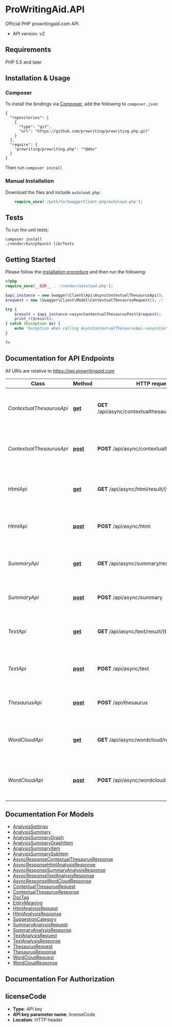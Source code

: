 # ProWritingAid.API

Official PHP prowritingaid.com API.

- API version: v2

## Requirements

PHP 5.5 and later

## Installation & Usage
### Composer

To install the bindings via [Composer](http://getcomposer.org/), add the following to `composer.json`:

```
{
  "repositories": [
    {
      "type": "git",
      "url": "https://github.com/prowriting/prowriting.php.git"
    }
  ],
  "require": {
    "prowriting/prowriting.php": "*@dev"
  }
}
```

Then run `composer install`

### Manual Installation

Download the files and include `autoload.php`:

```php
    require_once('/path/to/SwaggerClient-php/autoload.php');
```

## Tests

To run the unit tests:

```
composer install
./vendor/bin/phpunit lib/Tests
```

## Getting Started

Please follow the [installation procedure](#installation--usage) and then run the following:

```php
<?php
require_once(__DIR__ . '/vendor/autoload.php');

$api_instance = new Swagger\Client\Api\AsyncContextualThesaurusApi();
$request = new \Swagger\Client\Model\ContextualThesaurusRequest(); // \Swagger\Client\Model\ContextualThesaurusRequest | 

try {
    $result = $api_instance->asyncContextualThesaurusPost($request);
    print_r($result);
} catch (Exception $e) {
    echo 'Exception when calling AsyncContextualThesaurusApi->asyncContextualThesaurusPost: ', $e->getMessage(), PHP_EOL;
}

?>
```

## Documentation for API Endpoints

All URIs are relative to *https://api.prowritingaid.com*

Class | Method | HTTP request | Description
------------ | ------------- | ------------- | -------------
*ContextualThesaurusApi* | [**get**](docs/Api/ContextualThesaurusApi.md#get) | **GET** /api/async/contextualthesaurus/result/{taskId} | Tries to get the result of a request using the task id of the request
*ContextualThesaurusApi* | [**post**](docs/Api/ContextualThesaurusApi.md#post) | **POST** /api/async/contextualthesaurus | Analyses text and returns contextual thesaurus entries
*HtmlApi* | [**get**](docs/Api/HtmlApi.md#get) | **GET** /api/async/html/result/{taskId} | Tries to get the result of a request using the task id of the request
*HtmlApi* | [**post**](docs/Api/HtmlApi.md#post) | **POST** /api/async/html | Analyses HTML and adds suggestion tags to it
*SummaryApi* | [**get**](docs/Api/SummaryApi.md#get) | **GET** /api/async/summary/result/{taskId} | Tries to get the result of a request using the task id of the request
*SummaryApi* | [**post**](docs/Api/SummaryApi.md#post) | **POST** /api/async/summary | Gets the summary analysis of a document
*TextApi* | [**get**](docs/Api/TextApi.md#get) | **GET** /api/async/text/result/{taskId} | Tries to get the result of a request using the task id of the request
*TextApi* | [**post**](docs/Api/TextApi.md#post) | **POST** /api/async/text | Analyses html and adds suggestions tags to it
*ThesaurusApi* | [**post**](docs/Api/ThesaurusApi.md#post) | **POST** /api/thesaurus | Returns the thesaurus entries for a specific word
*WordCloudApi* | [**get**](docs/Api/WordCloudApi.md#get) | **GET** /api/async/wordcloud/result/{taskId} | Tries to get the result of a request using the task id of the request
*WordCloudApi* | [**post**](docs/Api/WordCloudApi.md#post) | **POST** /api/async/wordcloud | Analyses text and returns a word cloud (as an image)


## Documentation For Models

 - [AnalysisSettings](docs/Model/AnalysisSettings.md)
 - [AnalysisSummary](docs/Model/AnalysisSummary.md)
 - [AnalysisSummaryGraph](docs/Model/AnalysisSummaryGraph.md)
 - [AnalysisSummaryGraphItem](docs/Model/AnalysisSummaryGraphItem.md)
 - [AnalysisSummaryItem](docs/Model/AnalysisSummaryItem.md)
 - [AnalysisSummarySubItem](docs/Model/AnalysisSummarySubItem.md)
 - [AsyncResponseContextualThesaurusResponse](docs/Model/AsyncResponseContextualThesaurusResponse.md)
 - [AsyncResponseHtmlAnalysisResponse](docs/Model/AsyncResponseHtmlAnalysisResponse.md)
 - [AsyncResponseSummaryAnalysisResponse](docs/Model/AsyncResponseSummaryAnalysisResponse.md)
 - [AsyncResponseTextAnalysisResponse](docs/Model/AsyncResponseTextAnalysisResponse.md)
 - [AsyncResponseWordCloudResponse](docs/Model/AsyncResponseWordCloudResponse.md)
 - [ContextualThesaurusRequest](docs/Model/ContextualThesaurusRequest.md)
 - [ContextualThesaurusResponse](docs/Model/ContextualThesaurusResponse.md)
 - [DocTag](docs/Model/DocTag.md)
 - [EntryMeaning](docs/Model/EntryMeaning.md)
 - [HtmlAnalysisRequest](docs/Model/HtmlAnalysisRequest.md)
 - [HtmlAnalysisResponse](docs/Model/HtmlAnalysisResponse.md)
 - [SuggestionCategory](docs/Model/SuggestionCategory.md)
 - [SummaryAnalysisRequest](docs/Model/SummaryAnalysisRequest.md)
 - [SummaryAnalysisResponse](docs/Model/SummaryAnalysisResponse.md)
 - [TextAnalysisRequest](docs/Model/TextAnalysisRequest.md)
 - [TextAnalysisResponse](docs/Model/TextAnalysisResponse.md)
 - [ThesaurusRequest](docs/Model/ThesaurusRequest.md)
 - [ThesaurusResponse](docs/Model/ThesaurusResponse.md)
 - [WordCloudRequest](docs/Model/WordCloudRequest.md)
 - [WordCloudResponse](docs/Model/WordCloudResponse.md)


## Documentation For Authorization


## licenseCode

- **Type**: API key
- **API key parameter name**: licenseCode
- **Location**: HTTP header

